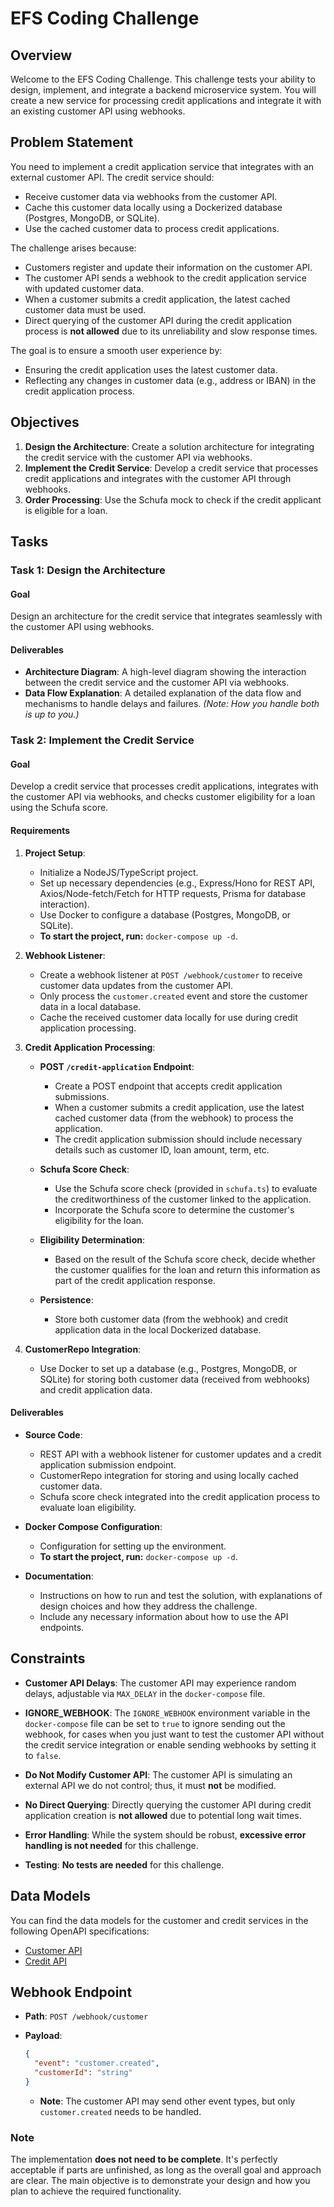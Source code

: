 # EFS Coding Challenge

## Overview

Welcome to the EFS Coding Challenge. This challenge tests your ability to design, implement, and integrate a backend microservice system. You will create a new service for processing credit applications and integrate it with an existing customer API using webhooks.

## Problem Statement

You need to implement a credit application service that integrates with an external customer API. The credit service should:

- Receive customer data via webhooks from the customer API.
- Cache this customer data locally using a Dockerized database (Postgres, MongoDB, or SQLite).
- Use the cached customer data to process credit applications.

The challenge arises because:

- Customers register and update their information on the customer API.
- The customer API sends a webhook to the credit application service with updated customer data.
- When a customer submits a credit application, the latest cached customer data must be used.
- Direct querying of the customer API during the credit application process is **not allowed** due to its unreliability and slow response times.

The goal is to ensure a smooth user experience by:

- Ensuring the credit application uses the latest customer data.
- Reflecting any changes in customer data (e.g., address or IBAN) in the credit application process.

## Objectives

1. **Design the Architecture**: Create a solution architecture for integrating the credit service with the customer API via webhooks.
2. **Implement the Credit Service**: Develop a credit service that processes credit applications and integrates with the customer API through webhooks.
3. **Order Processing**: Use the Schufa mock to check if the credit applicant is eligible for a loan.

## Tasks

### Task 1: Design the Architecture

#### Goal

Design an architecture for the credit service that integrates seamlessly with the customer API using webhooks.

#### Deliverables

- **Architecture Diagram**: A high-level diagram showing the interaction between the credit service and the customer API via webhooks.
- **Data Flow Explanation**: A detailed explanation of the data flow and mechanisms to handle delays and failures. *(Note: How you handle both is up to you.)*

### Task 2: Implement the Credit Service

#### Goal

Develop a credit service that processes credit applications, integrates with the customer API via webhooks, and checks customer eligibility for a loan using the Schufa score.

#### Requirements

1. **Project Setup**:

   - Initialize a NodeJS/TypeScript project.
   - Set up necessary dependencies (e.g., Express/Hono for REST API, Axios/Node-fetch/Fetch for HTTP requests, Prisma for database interaction).
   - Use Docker to configure a database (Postgres, MongoDB, or SQLite).
   - **To start the project, run:** `docker-compose up -d`.

2. **Webhook Listener**:

   - Create a webhook listener at `POST /webhook/customer` to receive customer data updates from the customer API.
   - Only process the `customer.created` event and store the customer data in a local database.
   - Cache the received customer data locally for use during credit application processing.

3. **Credit Application Processing**:

   - **POST `/credit-application` Endpoint**:

     - Create a POST endpoint that accepts credit application submissions.
     - When a customer submits a credit application, use the latest cached customer data (from the webhook) to process the application.
     - The credit application submission should include necessary details such as customer ID, loan amount, term, etc.

   - **Schufa Score Check**:

     - Use the Schufa score check (provided in `schufa.ts`) to evaluate the creditworthiness of the customer linked to the application.
     - Incorporate the Schufa score to determine the customer's eligibility for the loan.

   - **Eligibility Determination**:

     - Based on the result of the Schufa score check, decide whether the customer qualifies for the loan and return this information as part of the credit application response.

   - **Persistence**:

     - Store both customer data (from the webhook) and credit application data in the local Dockerized database.

4. **CustomerRepo Integration**:

   - Use Docker to set up a database (e.g., Postgres, MongoDB, or SQLite) for storing both customer data (received from webhooks) and credit application data.

#### Deliverables

- **Source Code**:

  - REST API with a webhook listener for customer updates and a credit application submission endpoint.
  - CustomerRepo integration for storing and using locally cached customer data.
  - Schufa score check integrated into the credit application process to evaluate loan eligibility.

- **Docker Compose Configuration**:

  - Configuration for setting up the environment.
  - **To start the project, run:** `docker-compose up -d`.

- **Documentation**:

  - Instructions on how to run and test the solution, with explanations of design choices and how they address the challenge.
  - Include any necessary information about how to use the API endpoints.

## Constraints

- **Customer API Delays**: The customer API may experience random delays, adjustable via `MAX_DELAY` in the `docker-compose` file.

- **IGNORE_WEBHOOK**: The `IGNORE_WEBHOOK` environment variable in the `docker-compose` file can be set to `true` to ignore sending out the webhook, for cases when you just want to test the customer API without the credit service integration or enable sending webhooks by setting it to `false`.

- **Do Not Modify Customer API**: The customer API is simulating an external API we do not control; thus, it must **not** be modified.

- **No Direct Querying**: Directly querying the customer API during credit application creation is **not allowed** due to potential long wait times.

- **Error Handling**: While the system should be robust, **excessive error handling is not needed** for this challenge.

- **Testing**: **No tests are needed** for this challenge.

## Data Models

You can find the data models for the customer and credit services in the following OpenAPI specifications:

- [Customer API](assets/customer_openapi.yaml)
- [Credit API](assets/credit_openapi.yaml)

## Webhook Endpoint

- **Path**: `POST /webhook/customer`
- **Payload**:

  ```json
  {
    "event": "customer.created",
    "customerId": "string"
  }
  ```

  - **Note**: The customer API may send other event types, but only `customer.created` needs to be handled.

### Note

The implementation **does not need to be complete**. It's perfectly acceptable if parts are unfinished, as long as the overall goal and approach are clear. The main objective is to demonstrate your design and how you plan to achieve the required functionality.